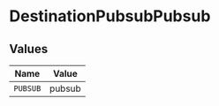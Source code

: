 # DestinationPubsubPubsub


## Values

| Name     | Value    |
| -------- | -------- |
| `PUBSUB` | pubsub   |